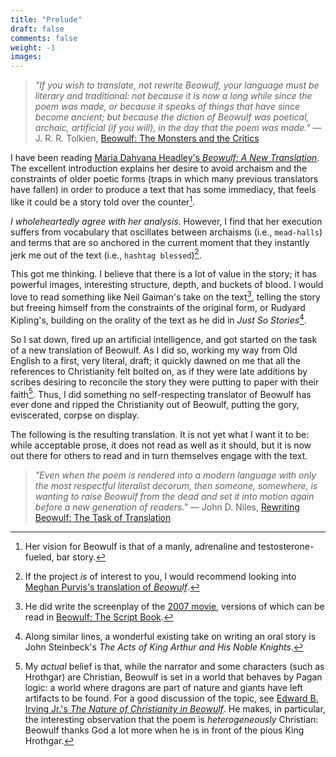 ```yaml
---
title: "Prelude"
draft: false
comments: false
weight: -1
images:
---
```


> *"If you wish to translate, not rewrite Beowulf, your language must be literary and traditional: not because it is now a long while since the poem was made, or because it speaks of things that have since become ancient; but because the diction of Beowulf was poetical, archaic, artificial (if you will), in the day that the poem was made."*
— J. R. R. Tolkien, [Beowulf: The Monsters and the Critics](https://en.wikipedia.org/wiki/Beowulf:_The_Monsters_and_the_Critics)

I have been reading [Maria Dahvana Headley's *Beowulf: A New Translation*](https://www.mariadahvanaheadley.com/beowulf-a-new-translation). The excellent introduction explains her desire to avoid archaism and the constraints of older poetic forms (traps in which many previous translators have fallen) in order to produce a text that has some immediacy, that feels like it could be a story told over the counter[^counter].

[^counter]: Her vision for Beowulf is that of a manly, adrenaline and testosterone-fueled, bar story.

*I wholeheartedly agree with her analysis*.
However, I find that her execution suffers from vocabulary that oscillates between archaisms (i.e., `mead-halls`) and terms that are so anchored in the current moment that they instantly jerk me out of the text (i.e., `hashtag blessed`)[^alternative].

[^alternative]: If the project *is* of interest to you, I would recommend looking into [Meghan Purvis's translation of *Beowulf*](https://www.pennedinthemargins.co.uk/index.php/2013/06/meghan-purvis-on-translating-beowulf/).

This got me thinking. I believe that there is a lot of value in the story; it has powerful images, interesting structure, depth, and buckets of blood.
I would love to read something like Neil Gaiman's take on the text[^movie], telling the story but freeing himself from the constraints of the original form, or Rudyard Kipling's, building on the orality of the text as he did in *Just So Stories*[^arthur].

[^movie]: He did write the screenplay of the [2007 movie](https://en.wikipedia.org/wiki/Beowulf_(2007_film)), versions of which can be read in [Beowulf: The Script Book](https://www.goodreads.com/book/show/291858).

[^arthur]: Along similar lines, a wonderful existing take on writing an oral story is John Steinbeck's *The Acts of King Arthur and His Noble Knights*.

So I sat down, fired up an artificial intelligence, and got started on the task of a new translation of Beowulf.
As I did so, working my way from Old English to a first, very literal, draft; it quickly dawned on me that all the references to Christianity felt bolted on, as if they were late additions by scribes desiring to reconcile the story they were putting to paper with their faith[^article].
Thus, I did something no self-respecting translator of Beowulf has ever done and ripped the Christianity out of Beowulf, putting the gory, eviscerated, corpse on display.

[^article]: My *actual* belief is that, while the narrator and some characters (such as Hrothgar) are Christian, Beowulf is set in a world that behaves by Pagan logic: a world where dragons are part of nature and giants have left artifacts to be found.
For a good discussion of the topic, see [Edward B. Irving Jr.'s *The Nature of Christianity in Beowulf*](https://www.cambridge.org/core/journals/anglo-saxon-england/article/abs/nature-of-christianity-in-beowulf/AFF82C4A92032BB2B164DD8C977EDCC9). He makes, in particular, the interesting observation that the poem is *heterogeneously* Christian: Beowulf thanks God a lot more when he is in front of the pious King Hrothgar.

The following is the resulting translation.
It is not yet what I want it to be: while acceptable prose, it does not read as well as it should, but it is now out there for others to read and in turn themselves engage with the text.

> *"Even when the poem is rendered into a modern language with only the most respectful literalist decorum, then someone, somewhere, is wanting to raise Beowulf from the dead and set it into motion again before a new generation of readers."*
— John D. Niles, [Rewriting Beowulf: The Task of Translation](https://www.jstor.org/stable/378784)
